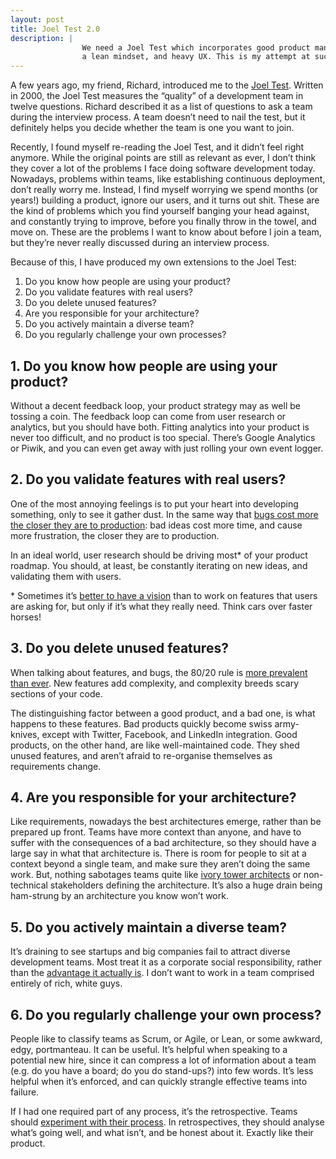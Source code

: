 ```yaml
---
layout: post
title: Joel Test 2.0
description: |
                We need a Joel Test which incorporates good product management,
                a lean mindset, and heavy UX. This is my attempt at such a test.
---
```


A few years ago, my friend, Richard, introduced me to the [Joel Test][joeltest].
Written in 2000, the Joel Test measures the “quality” of a development team in
twelve questions. Richard described it as a list of questions to ask a team
during the interview process. A team doesn’t need to nail the test, but it
definitely helps you decide whether the team is one you want to join.

Recently, I found myself re-reading the Joel Test, and it didn’t feel right
anymore. While the original points are still as relevant as ever, I don’t think
they cover a lot of the problems I face doing software development today.
Nowadays, problems within teams, like establishing continuous deployment, don’t
really worry me. Instead, I find myself worrying we spend months (or years!)
building a product, ignore our users, and it turns out shit. These are the kind
of problems which you find yourself banging your head against, and constantly
trying to improve, before you finally throw in the towel, and move on. These are
the problems I want to know about before I join a team, but they’re never really
discussed during an interview process.

Because of this, I have produced my own extensions to the Joel Test:

1. Do you know how people are using your product?
2. Do you validate features with real users?
3. Do you delete unused features?
4. Are you responsible for your architecture?
5. Do you actively maintain a diverse team?
6. Do you regularly challenge your own processes?

## 1. Do you know how people are using your product?
Without a decent feedback loop, your product strategy may as well be tossing a
coin. The feedback loop can come from user research or analytics, but you should
have both. Fitting analytics into your product is never too difficult, and no
product is too special. There’s Google Analytics or Piwik, and you can even get
away with just rolling your own event logger.

## 2. Do you validate features with real users?

One of the most annoying feelings is to put your heart into developing
something, only to see it gather dust. In the same way that [bugs cost more the
closer they are to production](bugcost): bad ideas cost more time, and cause more
frustration, the closer they are to production.

In an ideal world, user research should be driving most* of your product
roadmap. You should, at least, be constantly iterating on new ideas, and
validating them with users.

\* Sometimes it’s [better to have a vision][vision] than to work on features
that users are asking for, but only if it’s what they really need. Think cars
over faster horses!

## 3. Do you delete unused features?

When talking about features, and bugs, the 80/20 rule is [more prevalent than
ever][eightytwenty]. New features add complexity, and complexity breeds scary
sections of your code.

The distinguishing factor between a good product, and a bad one, is what happens
to these features. Bad products quickly become swiss army-knives, except with
Twitter, Facebook, and LinkedIn integration. Good products, on the other hand,
are like well-maintained code. They shed unused features, and aren’t afraid to
re-organise themselves as requirements change.

## 4. Are you responsible for your architecture?

Like requirements, nowadays the best architectures emerge, rather than be
prepared up front. Teams have more context than anyone, and have to suffer with
the consequences of a bad architecture, so they should have a large say in what
that architecture is. There is room for people to sit at a context beyond a
single team, and make sure they aren’t doing the same work. But, nothing
sabotages teams quite like [ivory tower architects][ivorytower] or non-technical
stakeholders defining the architecture. It’s also a huge drain being ham-strung
by an architecture you know won’t work.

## 5. Do you actively maintain a diverse team?

It’s draining to see startups and big companies fail to attract diverse
development teams. Most treat it as a corporate social responsibility, rather
than the [advantage it actually is][diversity]. I don’t want to work in a team
comprised entirely of rich, white guys.

## 6. Do you regularly challenge your own process?

People like to classify teams as Scrum, or Agile, or Lean, or some awkward,
edgy, portmanteau. It can be useful. It’s helpful when speaking to a potential
new hire, since it can compress a lot of information about a team (e.g. do you
have a board; do you do stand-ups?) into few words. It’s less helpful when
it’s enforced, and can quickly strangle effective teams into failure.

If I had one required part of any process, it’s the retrospective. Teams should
[experiment with their process][experiment]. In retrospectives, they should
analyse what’s going well, and what isn’t, and be honest about it. Exactly like
their product.

[joeltest]: http://www.joelonsoftware.com/articles/fog0000000043.html
[bugcost]: http://blog.celerity.com/the-true-cost-of-a-software-bug
[vision]: http://uxmyths.com/post/746610684/myth-21-people-can-tell-you-what-they-want
[eightytwenty]: https://swreflections.blogspot.co.uk/2013/11/applying-8020-rule-in-software.html
[ivorytower]: http://www.gitshah.com/2011/01/ivory-tower-architect.html
[diversity]: http://www.scientificamerican.com/article/how-diversity-makes-us-smarter/
[experiment]: https://jimmythompson.co.uk/blog/hypothesis-driven-development-for-teams/
